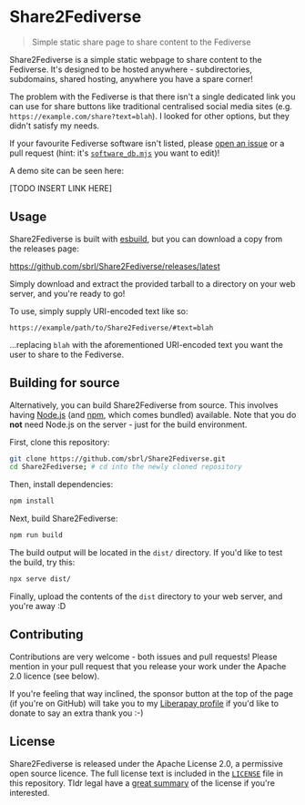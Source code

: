 # Share2Fediverse
> Simple static share page to share content to the Fediverse

Share2Fediverse is a simple static webpage to share content to the Fediverse. It's designed to be hosted anywhere - subdirectories, subdomains, shared hosting, anywhere you have a spare corner!

The problem with the Fediverse is that there isn't a single dedicated link you can use for share buttons like traditional centralised social media sites (e.g. `https://example.com/share?text=blah`). I looked for other options, but they didn't satisfy my needs.

If your favourite Fediverse software isn't listed, please [open an issue](https://github.com/sbrl/Share2Fediverse/issues/new) or a pull request (hint: it's [`software_db.mjs`](https://github.com/sbrl/Share2Fediverse/blob/main/src/lib/software_db.mjs) you want to edit)!

A demo site can be seen here:

[TODO INSERT LINK HERE]


## Usage
Share2Fediverse is built with [esbuild](https://esbuild.github.io/), but you can download a copy from the releases page:

<https://github.com/sbrl/Share2Fediverse/releases/latest>

Simply download and extract the provided tarball to a directory on your web server, and you're ready to go!

To use, simply supply URI-encoded text like so:

```
https://example/path/to/Share2Fediverse/#text=blah
```

...replacing `blah` with the aforementioned URI-encoded text you want the user to share to the Fediverse.


## Building for source
Alternatively, you can build Share2Fediverse from source. This involves having [Node.js](https://nodejs.org/) (and [npm](https://npmjs.org/), which comes bundled) available. Note that you do **not** need Node.js on the server - just for the build environment.

First, clone this repository:

```bash
git clone https://github.com/sbrl/Share2Fediverse.git
cd Share2Fediverse; # cd into the newly cloned repository
```

Then, install dependencies:

```bash
npm install
```

Next, build Share2Fediverse:

```bash
npm run build
```

The build output will be located in the `dist/` directory. If you'd like to test the build, try this:

```bash
npx serve dist/
```

Finally, upload the contents of the `dist` directory to your web server, and you're away :D


## Contributing
Contributions are very welcome - both issues and pull requests! Please mention in your pull request that you release your work under the Apache 2.0 licence (see below).

If you're feeling that way inclined, the sponsor button at the top of the page (if you're on GitHub) will take you to my [Liberapay profile](https://liberapay.com/sbrl) if you'd like to donate to say an extra thank you :-)


## License
Share2Fediverse is released under the Apache License 2.0, a permissive open source licence. The full license text is included in the [`LICENSE`](https://github.com/sbrl/Share2Fediverse/blob/main/LICENSE) file in this repository. Tldr legal have a [great summary](https://tldrlegal.com/license/apache-license-2-0-apache-2-0) of the license if you're interested.
